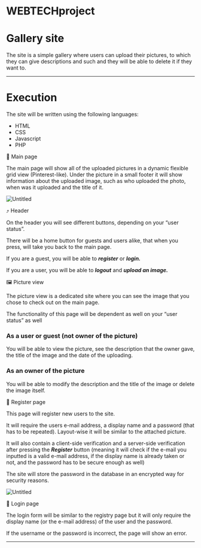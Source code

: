 # WEBTECHproject

# Gallery site

The site is a simple gallery where users can upload their pictures, to which they can give descriptions and such and they will be able to delete it if they want to.

---

# Execution

The site will be written using the following languages:

- HTML
- CSS
- Javascript
- PHP

<aside>
📄 Main page

</aside>

The main page will show all of the uploaded pictures in a dynamic flexible grid view (Pinterest-like). Under the picture in a small footer it will show information about the uploaded image, such as who uploaded the photo, when was it uploaded and the title of it.

![Untitled](https://i.stack.imgur.com/sLOOW.jpg)

<aside>
⤴️ Header

</aside>

On the header you will see different buttons, depending on your “user status”. 

There will be a home button for guests and users alike, that when you press, will take you back to the main page.

If you are a guest, you will be able to ***register*** or ***login.***

If you are a user, you will be able to ***logout*** and ***upload an image.***

<aside>
🖼️ Picture view

</aside>

The picture view is a dedicated site where you can see the image that you chose to check out on the main page.

The functionality of this page will be dependent as well on your “user status” as well

### As a user or guest (not owner of the picture)

You will be able to view the picture, see the description that the owner gave, the title of the image and the date of the uploading.

### As an owner of the picture

You will be able to modify the description and the title of the image or delete the image itself.

<aside>
📄 Register page

</aside>

This page will register new users to the site. 

It will require the users e-mail address, a display name and a password (that has to be repeated). Layout-wise it will be similar to the attached picture.

It will also contain a client-side verification and a server-side verification after pressing the ***Register*** button (meaning it will check if the e-mail you inputted is a valid e-mail address, if the display name is already taken or not, and the password has to be secure enough as well)

The site will store the password in the database in an encrypted way for security reasons.

![Untitled](https://www.phptutorial.net/wp-content/uploads/2021/09/php-registration-form.png)

<aside>
📄 Login page

</aside>

The login form will be similar to the registry page but it will only require the display name (or the e-mail address) of the user and the password.

If the username or the password is incorrect, the page will show an error.

---
